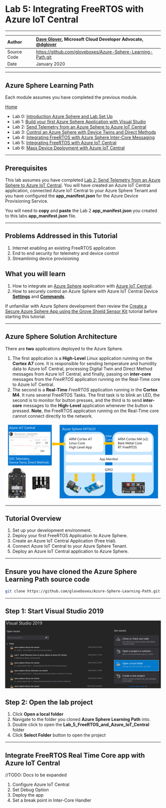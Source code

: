 ﻿# Lab 5: Integrating FreeRTOS with Azure IoT Central

<!-- ![](resources/azure-sphere-iot-central-banner.png) -->

---

|Author|[Dave Glover](https://developer.microsoft.com/en-us/advocates/dave-glover?WT.mc_id=github-blog-dglover), Microsoft Cloud Developer Advocate, [@dglover](https://twitter.com/dglover) |
|:----|:---|
|Source Code | https://github.com/gloveboxes/Azure-Sphere-Learning-Path.git |
|Date| January  2020|

---

## Azure Sphere Learning Path

Each module assumes you have completed the previous module.

[Home](https://gloveboxes.github.io/Azure-Sphere-Learning-Path/#azure-sphere-learning-path)

* Lab 0: [Introduction Azure Sphere and Lab Set Up](/zdocs/Lab_0_Introduction_and_Lab_Set_Up/README.md)
* Lab 1: [Build your first Azure Sphere Application with Visual Studio](/zdocs/Lab_1_Visual_Studio_and_Azure_Sphere/README.md)
* Lab 2: [Send Telemetry from an Azure Sphere to Azure IoT Central](/zdocs/Lab_2_Send_Telemetry_to_Azure_IoT_Central/README.md)
* Lab 3: [Control an Azure Sphere with Device Twins and Direct Methods](/zdocs/Lab_3_Control_Device_with_Device_Twins_and_Direct_Methods/README.md)
* Lab 4: [Integrating FreeRTOS with Azure Sphere Inter-Core Messaging](/zdocs/Lab_4_FreeRTOS_and_Inter-Core_Messaging/README.md)
* Lab 5: [Integrating FreeRTOS with Azure IoT Central](/zdocs/Lab_5_FreeRTOS_and_Azure_IoT_Central/README.md)
* Lab 6: [Mass Device Deployment with Azure IoT Central](/zdocs/Lab_6_Mass_Device_Deployment/README.md)

---

## Prerequisites

This lab assumes you have completed [Lab 2: Send Telemetry from an Azure Sphere to Azure IoT Central](https://github.com/gloveboxes/Azure-Sphere-Learning-Path/tree/master/Lab%202%20-%20Send%20Telemetry%20from%20an%20Azure%20Sphere%20to%20Azure%20IoT%20Central). You will have created an Azure IoT Central application, connected Azure IoT Central to your Azure Sphere Tenant and you have configured the **app_manifest.json** for the Azure Device Provisioning Service.

You will need to **copy** and **paste** the Lab 2 **app_manifest.json** you created to this labs **app_manifest.json** file.

---

## Problems Addressed in this Tutorial

1. Internet enabling an existing FreeRTOS application
2. End to end security for telemetry and device control
3. Streamlining device provisioning

## What you will learn

1. How to integrate an [Azure Sphere](https://azure.microsoft.com/services/azure-sphere/?WT.mc_id=github-blog-dglover) application with [Azure IoT Central](https://azure.microsoft.com/services/iot-central/?WT.mc_id=github-blog-dglover).
2. How to securely control an Azure Sphere with Azure IoT Central Device **[Settings](https://docs.microsoft.com/en-us/azure/iot-hub/iot-hub-devguide-device-twins?WT.mc_id=github-blog-dglover)** and **[Commands](https://docs.microsoft.com/en-us/azure/iot-hub/iot-hub-devguide-direct-methods?WT.mc_id=github-blog-dglover)**.

If unfamiliar with Azure Sphere development then review the [Create a Secure Azure Sphere App using the Grove Shield Sensor Kit](https://github.com/gloveboxes/Create-a-Secure-Azure-Sphere-App-using-the-Grove-Shield-Sensor-Kit) tutorial before starting this tutorial.

---

## Azure Sphere Solution Architecture

There are **two** applications deployed to the Azure Sphere.

1. The first application is a **High-Level** *Linux* application running on the **Cortex A7** core. It is responsible for sending temperature and humidity data to Azure IoT Central, processing Digital Twin and Direct Method messages from Azure IoT Central, and finally, passing on **inter-core** messages from the *FreeRTOS* application running on the Real-Time core to Azure IoT Central.
1. The second is a **Real-Time** *FreeRTOS* application running in the **Cortex M4**. It runs several FreeRTOS Tasks. The first task is to blink an LED, the second is to monitor for button presses, and the third is to send **inter-core** messages to the **High-Level** application whenever the button is pressed. **Note**, the FreeRTOS application running on the Real-Time core cannot connect directly to the network.

![](resources/azure-sphere-application-architecture.png)

---

## Tutorial Overview

1. Set up your development environment.
2. Deploy your first FreeRTOS Application to Azure Sphere.
3. Create an Azure IoT Central Application (Free trial).
4. Connect Azure IoT Central to your Azure Sphere Tenant.
5. Deploy an Azure IoT Central application to Azure Sphere.

---

## Ensure you have cloned the Azure Sphere Learning Path source code

```bash
git clone https://github.com/gloveboxes/Azure-Sphere-Learning-Path.git
```

---

## Step 1: Start Visual Studio 2019

![](resources/visual-studio-open-local-folder.png)

## Step 2: Open the lab project

1. Click **Open a local folder**
2. Navigate to the folder you cloned **Azure Sphere Learning Path** into.
3. Double click to open the **Lab_5_FreeRTOS_and_Azure_IoT_Central** folder
4. Click **Select Folder** button to open the project

---

## Integrate FreeRTOS Real Time Core app with Azure IoT Central

//TODO: Docs to be expanded

1. Configure Azure IoT Central
2. Set Debug Option
3. Deploy the app
4. Set a break point in Inter-Core Handler

<!-- 
1. Set the startup configuration. Select the **ARM-Debug** configuration and the **GDB Debugger (RTCore)** startup item.

    ![](resources/azure-sphere-rtcore-startup-config.png)
3. Press <kbd>**F5**</kbd>, this will start the build, deploy, attach debugger process. The leftmost **blue LED** on the Azure Sphere will start **blinking**.
5. Press **Button A** on the Azure Sphere to change the blink rate. 
6. You can **Remote Debug** the FreeRTOS application running on Azure Sphere Cortex M4 Core. 
    1. From Visual Studio, open the FreeRTOS application **main.c** file.
    2. Set a [Visual Studio Breakpoint](https://docs.microsoft.com/en-us/visualstudio/debugger/using-breakpoints?view=vs-2019) in the **ButtonTask** function on the line that reads ```bool pressed = !newState;```.
    3. Press **Button A** on the Azure Sphere, Visual Studio will halt the execution of the FreeRTOS application and you can step through the code. Pretty darn neat!

### Understanding the Real-Time Core Security

Applications on the Azure Sphere are locked down by default. You need to grant capabilities to the application.

From Visual Studio open the **app_manifest.json** file.

**Observe**:

1. GPIO Capabilities: This application uses two GPIO pins. Pins 10, and 12.
2. Allowed Application Connections: This is the ID of the High-Level application that this application will be partnered with. It is required for inter-core communications.

```json
{
  "SchemaVersion": 1,
  "Name": "GPIO_RTApp_MT3620_BareMetal",
  "ComponentId": "6583cf17-d321-4d72-8283-0b7c5b56442b",
  "EntryPoint": "/bin/app",
  "CmdArgs": [],
  "Capabilities": {
    "Gpio": [ 10, 12 ],
    "AllowedApplicationConnections": [ "25025d2c-66da-4 -->